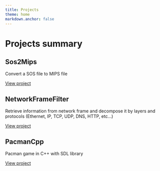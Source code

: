 ```yaml
---
title: Projects
theme: home
markdown.anchor: false
---
```


# Projects summary

## Sos2Mips

Convert a SOS file to MIPS file

[View project](/projects/sos2mips)

## NetworkFrameFilter

Retrieve information from network frame and decompose it by layers and protocols (Ethernet, IP, TCP, UDP, DNS, HTTP, etc...)

[View project](/projects/networkframefilter)

## PacmanCpp

Pacman game in C++ with SDL library

[View project](/projects/pacmancpp)
